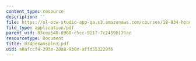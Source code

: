 ```yaml
---
content_type: resource
description: ''
file: https://ol-ocw-studio-app-qa.s3.amazonaws.com/courses/18-034-honors-differential-equations-spring-2004/a0afccf4293e20a89b0caffd553229f6_034pexamsoln3.pdf
file_type: application/pdf
parent_uid: 83cea548-8968-c5cc-9217-7c2459b121ac
resourcetype: Document
title: 034pexamsoln3.pdf
uid: a0afccf4-293e-20a8-9b0c-affd553229f6
---
```

